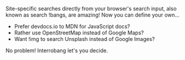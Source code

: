 Site-specific searches directly from your browser's search input, also known as search !bangs, are amazing! Now you can define your own…

* Prefer devdocs.io to MDN for JavaScript docs? 
* Rather use OpenStreetMap instead of Google Maps?
* Want !img to search Unsplash instead of Google Images?

No problem! Interrobang let's you decide.
